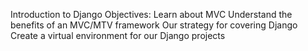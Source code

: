 Introduction to Django
Objectives:
Learn about MVC
Understand the benefits of an MVC/MTV framework
Our strategy for covering Django
Create a virtual environment for our Django projects